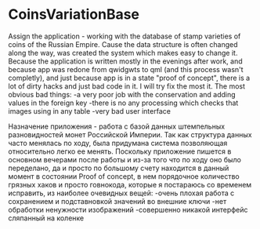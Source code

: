 CoinsVariationBase
==================

Assign the application - working with the database of stamp varieties of coins of the Russian Empire.
Cause the data structure is often changed along the way, was created the system which makes easy to change it.
Because the application is written mostly in the evenings after work, and because app was redone from qwidgwts to qml (and this process wasn't completly), and just because app is in a state "proof of concept", there is a lot of dirty hacks and just bad code in it. I will try fix the most it. The most obvious bad things:
-a very poor job with the conservation and adding values ​​in the foreign key
-there is no any processing which checks that images using in any table
-very bad user interface


Назначение приложения - работа с базой данных штемпельных разновидностей монет Российской Империи.
Так как структура данных часто менялась по ходу, была придумана система позволяющая  относительно легко ее менять.
Поскольку приложение пишется в основном вечерами после работы и из-за того что по ходу оно было переделано, да и просто по большому счету находится в данный момент в состоянии Proof of concept, в нем порядочное количество грязных хаков и просто говнокода, которые я постараюсь со временем исправить, из наиболее очевидных вещей:
-очень плохая работа с сохранением и подставновкой значений во внешние ключи
-нет обработки ненужности изображений
-совершенно никакой интерфейс сляпанный на коленке